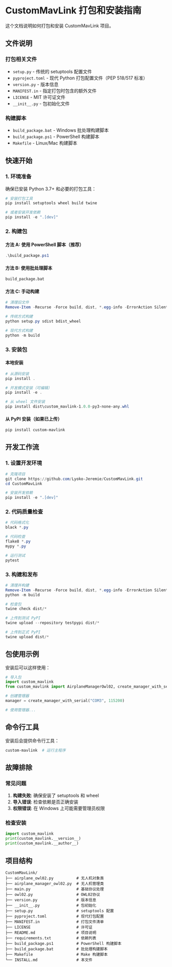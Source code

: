 # CustomMavLink 打包和安装指南

这个文档说明如何打包和安装 CustomMavLink 项目。

## 文件说明

### 打包相关文件

- `setup.py` - 传统的 setuptools 配置文件
- `pyproject.toml` - 现代 Python 打包配置文件（PEP 518/517 标准）
- `version.py` - 版本信息
- `MANIFEST.in` - 指定打包时包含的额外文件
- `LICENSE` - MIT 许可证文件
- `__init__.py` - 包初始化文件

### 构建脚本

- `build_package.bat` - Windows 批处理构建脚本
- `build_package.ps1` - PowerShell 构建脚本
- `Makefile` - Linux/Mac 构建脚本

## 快速开始

### 1. 环境准备

确保已安装 Python 3.7+ 和必要的打包工具：

```powershell
# 安装打包工具
pip install setuptools wheel build twine

# 或者安装开发依赖
pip install -e ".[dev]"
```

### 2. 构建包

#### 方法 A: 使用 PowerShell 脚本（推荐）

```powershell
.\build_package.ps1
```

#### 方法 B: 使用批处理脚本

```cmd
build_package.bat
```

#### 方法 C: 手动构建

```powershell
# 清理旧文件
Remove-Item -Recurse -Force build, dist, *.egg-info -ErrorAction SilentlyContinue

# 传统方式构建
python setup.py sdist bdist_wheel

# 现代方式构建
python -m build
```

### 3. 安装包

#### 本地安装

```powershell
# 从源码安装
pip install .

# 开发模式安装（可编辑）
pip install -e .

# 从 wheel 文件安装
pip install dist\custom_mavlink-1.0.0-py3-none-any.whl
```

#### 从 PyPI 安装（如果已上传）

```powershell
pip install custom-mavlink
```

## 开发工作流

### 1. 设置开发环境

```powershell
# 克隆项目
git clone https://github.com/Lyoko-Jeremie/CustomMavLink.git
cd CustomMavLink

# 安装开发依赖
pip install -e ".[dev]"
```

### 2. 代码质量检查

```powershell
# 代码格式化
black *.py

# 代码检查
flake8 *.py
mypy *.py

# 运行测试
pytest
```

### 3. 构建和发布

```powershell
# 清理并构建
Remove-Item -Recurse -Force build, dist, *.egg-info -ErrorAction SilentlyContinue
python -m build

# 检查包
twine check dist/*

# 上传到测试 PyPI
twine upload --repository testpypi dist/*

# 上传到正式 PyPI
twine upload dist/*
```

## 包使用示例

安装后可以这样使用：

```python
# 导入包
import custom_mavlink
from custom_mavlink import AirplaneManagerOwl02, create_manager_with_serial

# 创建管理器
manager = create_manager_with_serial("COM3", 115200)

# 使用管理器...
```

## 命令行工具

安装后会提供命令行工具：

```powershell
custom-mavlink  # 运行主程序
```

## 故障排除

### 常见问题

1. **构建失败**: 确保安装了 setuptools 和 wheel
2. **导入错误**: 检查依赖是否正确安装
3. **权限错误**: 在 Windows 上可能需要管理员权限

### 检查安装

```python
import custom_mavlink
print(custom_mavlink.__version__)
print(custom_mavlink.__author__)
```

## 项目结构

```
CustomMavLink/
├── airplane_owl02.py          # 无人机对象类
├── airplane_manager_owl02.py  # 无人机管理类
├── main.py                    # 基础协议处理
├── owl02.py                   # OWL02协议
├── version.py                 # 版本信息
├── __init__.py                # 包初始化
├── setup.py                   # setuptools 配置
├── pyproject.toml             # 现代打包配置
├── MANIFEST.in                # 打包文件清单
├── LICENSE                    # 许可证
├── README.md                  # 项目说明
├── requirements.txt           # 依赖列表
├── build_package.ps1          # PowerShell 构建脚本
├── build_package.bat          # 批处理构建脚本
├── Makefile                   # Make 构建脚本
└── INSTALL.md                 # 本文件
```
